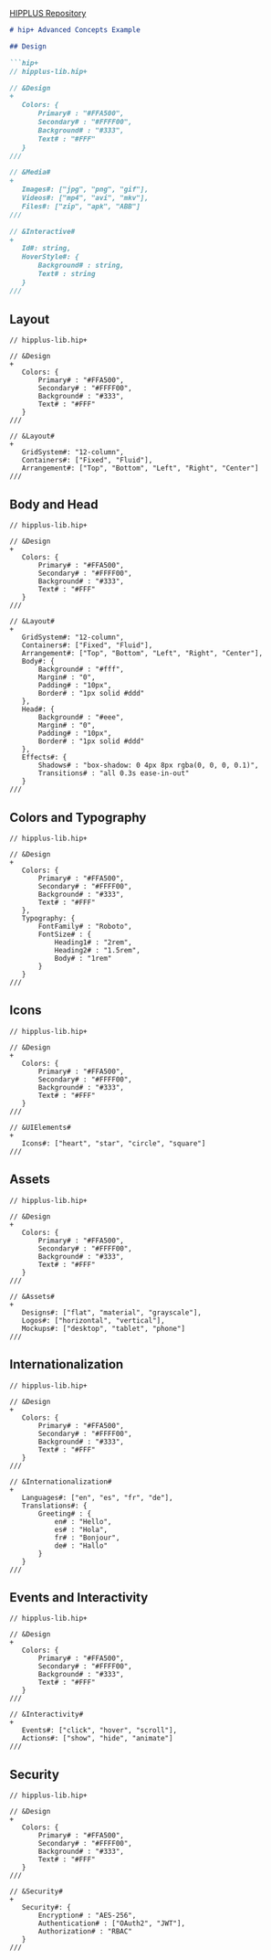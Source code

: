[HIPPLUS Repository](https://github.com/MAJD12358/HiPplus)


```markdown
# hip+ Advanced Concepts Example

## Design

```hip+
// hipplus-lib.hip+

// &Design
+
   Colors: {
       Primary# : "#FFA500",
       Secondary# : "#FFFF00",
       Background# : "#333",
       Text# : "#FFF"
   }
///

// &Media#
+
   Images#: ["jpg", "png", "gif"],
   Videos#: ["mp4", "avi", "mkv"],
   Files#: ["zip", "apk", "ABB"]
///

// &Interactive#
+
   Id#: string,
   HoverStyle#: {
       Background# : string,
       Text# : string
   }
///
```

## Layout

```hip+
// hipplus-lib.hip+

// &Design
+
   Colors: {
       Primary# : "#FFA500",
       Secondary# : "#FFFF00",
       Background# : "#333",
       Text# : "#FFF"
   }
///

// &Layout#
+
   GridSystem#: "12-column",
   Containers#: ["Fixed", "Fluid"],
   Arrangement#: ["Top", "Bottom", "Left", "Right", "Center"]
///
```

## Body and Head

```hip+
// hipplus-lib.hip+

// &Design
+
   Colors: {
       Primary# : "#FFA500",
       Secondary# : "#FFFF00",
       Background# : "#333",
       Text# : "#FFF"
   }
///

// &Layout#
+
   GridSystem#: "12-column",
   Containers#: ["Fixed", "Fluid"],
   Arrangement#: ["Top", "Bottom", "Left", "Right", "Center"],
   Body#: {
       Background# : "#fff",
       Margin# : "0",
       Padding# : "10px",
       Border# : "1px solid #ddd"
   },
   Head#: {
       Background# : "#eee",
       Margin# : "0",
       Padding# : "10px",
       Border# : "1px solid #ddd"
   },
   Effects#: {
       Shadows# : "box-shadow: 0 4px 8px rgba(0, 0, 0, 0.1)",
       Transitions# : "all 0.3s ease-in-out"
   }
///
```

## Colors and Typography

```hip+
// hipplus-lib.hip+

// &Design
+
   Colors: {
       Primary# : "#FFA500",
       Secondary# : "#FFFF00",
       Background# : "#333",
       Text# : "#FFF"
   },
   Typography: {
       FontFamily# : "Roboto",
       FontSize# : {
           Heading1# : "2rem",
           Heading2# : "1.5rem",
           Body# : "1rem"
       }
   }
///
```

## Icons

```hip+
// hipplus-lib.hip+

// &Design
+
   Colors: {
       Primary# : "#FFA500",
       Secondary# : "#FFFF00",
       Background# : "#333",
       Text# : "#FFF"
   }
///

// &UIElements#
+
   Icons#: ["heart", "star", "circle", "square"]
///
```

## Assets

```hip+
// hipplus-lib.hip+

// &Design
+
   Colors: {
       Primary# : "#FFA500",
       Secondary# : "#FFFF00",
       Background# : "#333",
       Text# : "#FFF"
   }
///

// &Assets#
+
   Designs#: ["flat", "material", "grayscale"],
   Logos#: ["horizontal", "vertical"],
   Mockups#: ["desktop", "tablet", "phone"]
///
```

## Internationalization

```hip+
// hipplus-lib.hip+

// &Design
+
   Colors: {
       Primary# : "#FFA500",
       Secondary# : "#FFFF00",
       Background# : "#333",
       Text# : "#FFF"
   }
///

// &Internationalization#
+
   Languages#: ["en", "es", "fr", "de"],
   Translations#: {
       Greeting# : {
           en# : "Hello",
           es# : "Hola",
           fr# : "Bonjour",
           de# : "Hallo"
       }
   }
///
```

## Events and Interactivity

```hip+
// hipplus-lib.hip+

// &Design
+
   Colors: {
       Primary# : "#FFA500",
       Secondary# : "#FFFF00",
       Background# : "#333",
       Text# : "#FFF"
   }
///

// &Interactivity#
+
   Events#: ["click", "hover", "scroll"],
   Actions#: ["show", "hide", "animate"]
///
```

## Security

```hip+
// hipplus-lib.hip+

// &Design
+
   Colors: {
       Primary# : "#FFA500",
       Secondary# : "#FFFF00",
       Background# : "#333",
       Text# : "#FFF"
   }
///

// &Security#
+
   Security#: {
       Encryption# : "AES-256",
       Authentication# : ["OAuth2", "JWT"],
       Authorization# : "RBAC"
   }
///
``` 
